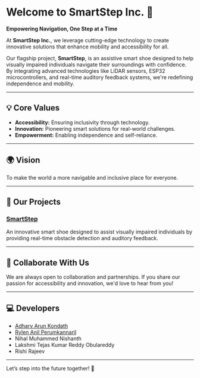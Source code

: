# Welcome to SmartStep Inc. 🌟  

**Empowering Navigation, One Step at a Time**  

At **SmartStep Inc.**, we leverage cutting-edge technology to create innovative solutions that enhance mobility and accessibility for all.  

Our flagship project, **SmartStep**, is an assistive smart shoe designed to help visually impaired individuals navigate their surroundings with confidence. By integrating advanced technologies like LiDAR sensors, ESP32 microcontrollers, and real-time auditory feedback systems, we're redefining independence and mobility.

---

## 💡 Core Values  
- **Accessibility:** Ensuring inclusivity through technology.  
- **Innovation:** Pioneering smart solutions for real-world challenges.  
- **Empowerment:** Enabling independence and self-reliance.  

---

## 🌍 Vision  
To make the world a more navigable and inclusive place for everyone.  

---

## 🚀 Our Projects  
### **[SmartStep](https://github.com/SmartStep-Inc/SmartStep)**  
An innovative smart shoe designed to assist visually impaired individuals by providing real-time obstacle detection and auditory feedback.  

---

## 🤝 Collaborate With Us  
We are always open to collaboration and partnerships. If you share our passion for accessibility and innovation, we'd love to hear from you!  

---

## 💻 Developers
- [Adharv Arun Kondath](https://github.com/adharvarun)
- [Rylen Anil Perumkannaril](https://github.com/rylena)  
- Nihal Muhammed Nishanth
- Lakshmi Tejas Kumar Reddy Obulareddy
- Rishi Rajeev

---

Let’s step into the future together! 🌟
